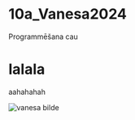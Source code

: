# 10a_Vanesa2024
Programmēšana
cau
<h1>lalala</h1>
aahahahah


![vanesa bilde](https://github.com/user-attachments/assets/44916c81-b976-43c6-b04f-c9ae2930f383)
